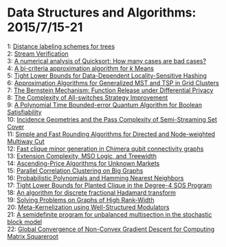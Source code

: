 # Data Structures and Algorithms: 2015/7/15-21  
1: [Distance labeling schemes for trees](https://doi.org/10.48550/arXiv.1507.04046)  
2: [Stream Verification](https://doi.org/10.48550/arXiv.1507.04188)  
3: [A numerical analysis of Quicksort: How many cases are bad cases?](https://doi.org/10.48550/arXiv.1507.04220)  
4: [A bi-criteria approximation algorithm for $k$ Means](https://doi.org/10.48550/arXiv.1507.04227)  
5: [Tight Lower Bounds for Data-Dependent Locality-Sensitive Hashing](https://doi.org/10.48550/arXiv.1507.04299)  
6: [Approximation Algorithms for Generalized MST and TSP in Grid Clusters](https://doi.org/10.48550/arXiv.1507.04438)  
7: [The Bernstein Mechanism: Function Release under Differential Privacy](https://doi.org/10.48550/arXiv.1507.04499)  
8: [The Complexity of All-switches Strategy Improvement](https://doi.org/10.48550/arXiv.1507.04500)  
9: [A Polynomial Time Bounded-error Quantum Algorithm for Boolean  Satisfiability](https://doi.org/10.48550/arXiv.1507.05061)  
10: [Incidence Geometries and the Pass Complexity of Semi-Streaming Set Cover](https://doi.org/10.48550/arXiv.1507.04645)  
11: [Simple and Fast Rounding Algorithms for Directed and Node-weighted  Multiway Cut](https://doi.org/10.48550/arXiv.1507.04674)  
12: [Fast clique minor generation in Chimera qubit connectivity graphs](https://doi.org/10.48550/arXiv.1507.04774)  
13: [Extension Complexity, MSO Logic, and Treewidth](https://doi.org/10.48550/arXiv.1507.04907)  
14: [Ascending-Price Algorithms for Unknown Markets](https://doi.org/10.48550/arXiv.1507.04925)  
15: [Parallel Correlation Clustering on Big Graphs](https://doi.org/10.48550/arXiv.1507.05086)  
16: [Probabilistic Polynomials and Hamming Nearest Neighbors](https://doi.org/10.48550/arXiv.1507.05106)  
17: [Tight Lower Bounds for Planted Clique in the Degree-4 SOS Program](https://doi.org/10.48550/arXiv.1507.05136)  
18: [An algorithm for discrete fractional Hadamard transform](https://doi.org/10.48550/arXiv.1507.05387)  
19: [Solving Problems on Graphs of High Rank-Width](https://doi.org/10.48550/arXiv.1507.05463)  
20: [Meta-Kernelization using Well-Structured Modulators](https://doi.org/10.48550/arXiv.1507.05544)  
21: [A semidefinite program for unbalanced multisection in the stochastic  block model](https://doi.org/10.48550/arXiv.1507.05605)  
22: [Global Convergence of Non-Convex Gradient Descent for Computing Matrix  Squareroot](https://doi.org/10.48550/arXiv.1507.05854)  